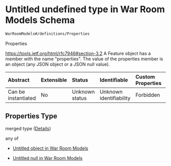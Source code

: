 # Untitled undefined type in War Room Models Schema

```txt
WarRoomModels#/definitions/Properties
```

Properties

<https://tools.ietf.org/html/rfc7946#section-3.2> A Feature object has a member with the name "properties". The value of the properties member is an object (any JSON object or a JSON null value).

| Abstract            | Extensible | Status         | Identifiable            | Custom Properties | Additional Properties | Access Restrictions | Defined In                                                        |
| :------------------ | :--------- | :------------- | :---------------------- | :---------------- | :-------------------- | :------------------ | :---------------------------------------------------------------- |
| Can be instantiated | No         | Unknown status | Unknown identifiability | Forbidden         | Allowed               | none                | [models.schema.json\*](models.schema.json "open original schema") |

## Properties Type

merged type ([Details](models-definitions-properties.md))

any of

*   [Untitled object in War Room Models](models-definitions-properties-anyof-0.md "check type definition")

*   [Untitled null in War Room Models](models-definitions-properties-anyof-1.md "check type definition")
